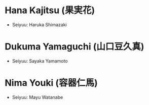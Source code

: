 # Hana Kajitsu (果実花)
* Seiyuu: Haruka Shimazaki
# Dukuma Yamaguchi (山口豆久真)
* Seiyuu: Sayaka Yamamoto
# Nima Youki (容器仁馬)
* Seiyuu: Mayu Watanabe
